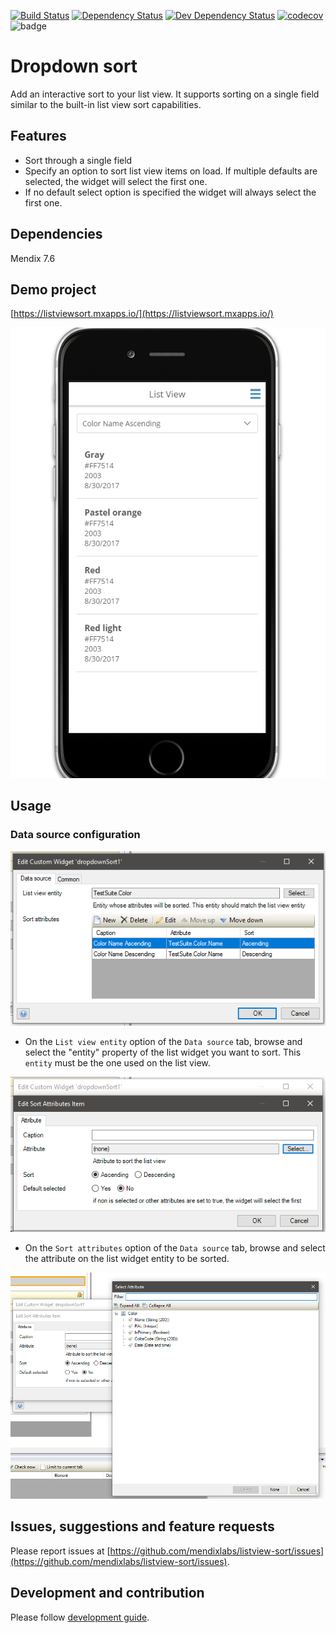 [![Build Status](https://travis-ci.org/mendixlabs/listview-filter.svg?branch=master)](https://travis-ci.org/mendixlabs/listview-filter)
[![Dependency Status](https://david-dm.org/mendixlabs/listview-filter.svg)](https://david-dm.org/mendixlabs/listview-filter)
[![Dev Dependency Status](https://david-dm.org/mendixlabs/listview-filter.svg#info=devDependencies)](https://david-dm.org/mendixlabs/listview-filter#info=devDependencies)
[![codecov](https://codecov.io/gh/mendixlabs/listview-filter/branch/master/graph/listview-filter.svg)](https://codecov.io/gh/mendixlabs/listview-filter)
![badge](https://img.shields.io/badge/mendix-7.6.0-green.svg)

# Dropdown sort

Add an interactive sort to your list view.
It supports sorting on a single field similar to the built-in list view sort capabilities.

## Features
* Sort through a single field
* Specify an option to sort list view items on load. If multiple defaults are selected, the widget will select the first one.
* If no default select option is specified the widget will always select the first one.

## Dependencies
Mendix 7.6

## Demo project

[https://listviewsort.mxapps.io/](https://listviewsort.mxapps.io/)

![Demo](/assets/demo.gif)

## Usage

### Data source configuration

![Data source](/assets/Datasource.png)
 - On the `List view entity` option of the `Data source` tab, browse and 
 select the "entity" property of the list widget you want to sort.
 This `entity` must be the one used on the list view.
 
 ![Data source](/assets/SortAttributes.png)
 
 - On the `Sort attributes` option of the `Data source` tab, browse and 
 select the attribute on the list widget entity to be sorted. 
 
 
 ![Data source](/assets/SortAttributesItems.png)

## Issues, suggestions and feature requests
Please report issues at [https://github.com/mendixlabs/listview-sort/issues](https://github.com/mendixlabs/listview-sort/issues).


## Development and contribution
Please follow [development guide](/development.md).
